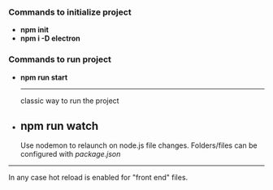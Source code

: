 ### Commands to initialize project

- **npm init**
- **npm i -D electron**

### Commands to run project

- **npm run start** 

  ----------
  classic way to run the project
  

- **npm run watch**
  ----------
  Use nodemon to relaunch on node.js file changes.
  Folders/files can be configured with *package.json*


----------
In any case hot reload is enabled for "front end" files.

